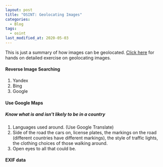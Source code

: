 ```yaml
---
layout: post
title: "OSINT: Geolocating Images"
categories:
  - Blog
tags:
  - osint
last_modified_at: 2020-05-03
---
```


This is just a summary of how images can be geolocated. <a target=”_blank” href="https://tryhackme.com/room/geolocatingimages">Click here</a> for hands on detailed exercise on geolocating images.

#### Reverse Image Searching
1. Yandex
2. Bing
3. Google

#### Use Google Maps

##### Know what is and isn't likely to be in a country
1. Languages used around. (Use Google Translate)
2. Side of the road the cars on, license plates, the markings on the road (different countries have different markings), the style of traffic lights, the clothing choices of those walking around.
3. Open eyes to all that could be.

#### EXIF data
